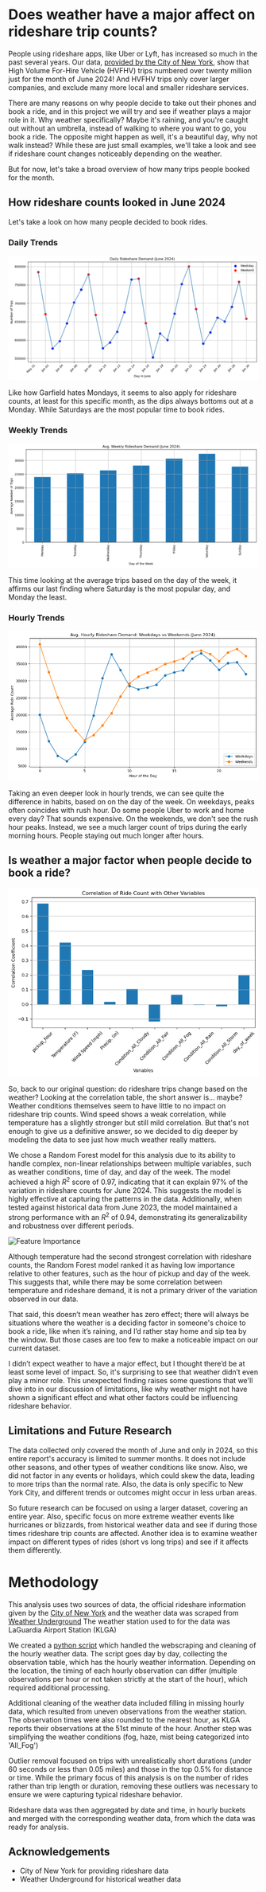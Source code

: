 # Does weather have a major affect on rideshare trip counts?

People using rideshare apps, like Uber or Lyft, has increased so much in the past several years. Our data, [provided by the City of New York](https://www.nyc.gov/site/tlc/about/tlc-trip-record-data.page), show that High Volume For-Hire Vehicle (HVFHV) trips numbered over twenty million just for the month of June 2024! And HVFHV trips only cover larger companies, and exclude many more local and smaller rideshare services.

There are many reasons on why people decide to take out their phones and book a ride, and in this project we will try and see if weather plays a major role in it. Why weather specifically? Maybe it's raining, and you're caught out without an umbrella, instead of walking to where you want to go, you book a ride. The opposite might happen as well, it's a beautiful day, why not walk instead? While these are just small examples, we'll take a look and see if rideshare count changes noticeably depending on the weather.

But for now, let's take a broad overview of how many trips people booked for the month.

## How rideshare counts looked in June 2024

Let's take a look on how many people decided to book rides.
### Daily Trends

![Daily Rideshare Demand](https://raw.githubusercontent.com/RHardiyanto1/weather-rideshare-project/main/images/Daily%20Rideshare%20Demand.png)

Like how Garfield hates Mondays, it seems to also apply for rideshare counts, at least for this specific month, as the dips always bottoms out at a Monday. While Saturdays are the most popular time to book rides.

### Weekly Trends

![Weekly Demand](https://raw.githubusercontent.com/RHardiyanto1/weather-rideshare-project/main/images/Avg.%20Weekly%20Demand.png)

This time looking at the average trips based on the day of the week, it affirms our last finding where Saturday is the most popular day, and Monday the least.
### Hourly Trends

![Hourly Demand](https://raw.githubusercontent.com/RHardiyanto1/weather-rideshare-project/main/images/Avg.%20Hourly%20Demand.png)

Taking an even deeper look in hourly trends, we can see quite the difference in habits, based on on the day of the week. On weekdays, peaks often coincides with rush hour. Do some people Uber to work and home every day? That sounds expensive. On the weekends, we don't see the rush hour peaks. Instead, we see a much larger count of trips during the early morning hours. People staying out much longer after hours.

## Is weather a major factor when people decide to book a ride?

![Correlation Chart](https://raw.githubusercontent.com/RHardiyanto1/weather-rideshare-project/main/images/Correlation%20Chart.png)

So, back to our original question: do rideshare trips change based on the weather? Looking at the correlation table, the short answer is... maybe? Weather conditions themselves seem to have little to no impact on rideshare trip counts. Wind speed shows a weak correlation, while temperature has a slightly stronger but still mild correlation. But that's not enough to give us a definitive answer, so we decided to dig deeper by modeling the data to see just how much weather really matters.

We chose a Random Forest model for this analysis due to its ability to handle complex, non-linear relationships between multiple variables, such as weather conditions, time of day, and day of the week. The model achieved a high $R^2$ score of 0.97, indicating that it can explain 97% of the variation in rideshare counts for June 2024. This suggests the model is highly effective at capturing the patterns in the data. Additionally, when tested against historical data from June 2023, the model maintained a strong performance with an $R^2$ of 0.94, demonstrating its generalizability and robustness over different periods.

![Feature Importance](https://github.com/user-attachments/assets/e18a9856-c912-4410-b8f5-1ea70e4547d2)

Although temperature had the second strongest correlation with rideshare counts, the Random Forest model ranked it as having low importance relative to other features, such as the hour of pickup and day of the week. This suggests that, while there may be some correlation between temperature and rideshare demand, it is not a primary driver of the variation observed in our data.

That said, this doesn’t mean weather has zero effect; there will always be situations where the weather is a deciding factor in someone's choice to book a ride, like when it’s raining, and I’d rather stay home and sip tea by the window. But those cases are too few to make a noticeable impact on our current dataset.

I didn’t expect weather to have a major effect, but I thought there’d be at least some level of impact. So, it's surprising to see that weather didn’t even play a minor role. This unexpected finding raises some questions that we'll dive into in our discussion of limitations, like why weather might not have shown a significant effect and what other factors could be influencing rideshare behavior.
## Limitations and Future Research

The data collected only covered the month of June and only in 2024, so this entire report's accuracy is limited to summer months. It does not include other seasons, and other types of weather conditions like snow. Also, we did not factor in any events or holidays, which could skew the data, leading to more trips than the normal rate. Also, the data is only specific to New York City, and different trends or outcomes might occur in less urban areas.

So future research can be focused on using a larger dataset, covering an entire year. Also, specific focus on more extreme weather events like hurricanes or blizzards, from historical weather data and see if during those times rideshare trip counts are affected. Another idea is to examine weather impact on different types of rides (short vs long trips) and see if it affects them differently.

# Methodology

This analysis uses two sources of data, the official rideshare information given by the [City of New York](https://www.nyc.gov/site/tlc/about/tlc-trip-record-data.page) and the weather data was scraped from [Weather Underground](https://www.wunderground.com/) The weather station used to for the data was LaGuardia Airport Station (KLGA)

We created a [python script](https://github.com/RHardiyanto1/weather-underground-webscraper) which handled the webscraping and cleaning of the hourly weather data. The script goes day by day, collecting the observation table, which has the hourly weather information. Depending on the location, the timing of each hourly observation can differ (multiple observations per hour or not taken strictly at the start of the hour), which required additional processing. 

Additional cleaning of the weather data included filling in missing hourly data, which resulted from uneven observations from the weather station. The observation times were also rounded to the nearest hour, as KLGA reports their observations at the 51st minute of the hour. Another step was simplifying the weather conditions (fog, haze, mist being categorized into 'All_Fog')

Outlier removal focused on trips with unrealistically short durations (under 60 seconds or less than 0.05 miles) and those in the top 0.5% for distance or time. While the primary focus of this analysis is on the number of rides rather than trip length or duration, removing these outliers was necessary to ensure we were capturing typical rideshare behavior.

Rideshare data was then aggregated by date and time, in hourly buckets and merged with the corresponding weather data, from which the data was ready for analysis.

## Acknowledgements

- City of New York for providing rideshare data
- Weather Underground for historical weather data
